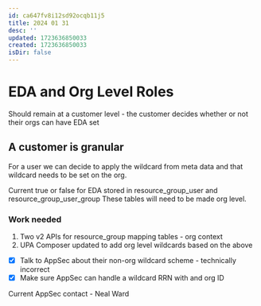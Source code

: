 ```yaml
---
id: ca647fv8i12sd92ocqb11j5
title: 2024 01 31
desc: ''
updated: 1723636850033
created: 1723636850033
isDir: false
---
```

# EDA and Org Level Roles 
Should remain at a customer level - the customer decides whether or not their orgs can have EDA set

## A customer is granular 
For a user we can decide to apply the wildcard from meta data and that wildcard needs to be set on the org.

Current true or false for EDA stored in resource_group_user and resource_group_user_group
These tables will need to be made org level.


### Work needed 
1. Two v2 APIs for resource_group mapping tables - org context
2. UPA Composer updated to add org level wildcards based on the above
- [x] Talk to AppSec about their non-org wildcard scheme - technically incorrect
- [x] Make sure AppSec can handle a wildcard RRN with and org ID

Current AppSec contact - Neal Ward